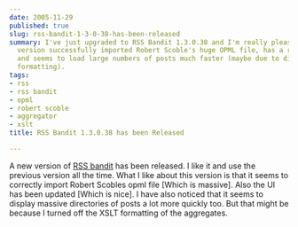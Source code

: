 ```yaml
---
date: 2005-11-29
published: true
slug: rss-bandit-1-3-0-38-has-been-released
summary: I've just upgraded to RSS Bandit 1.3.0.38 and I'm really pleased with it.  This
  version successfully imported Robert Scoble's huge OPML file, has a refreshed UI,
  and seems to load large numbers of posts much faster (maybe due to disabling XSLT
  formatting).
tags:
- rss
- rss bandit
- opml
- robert scoble
- aggregator
- xslt
title: RSS Bandit 1.3.0.38 has been Released

---
```

A new version of <a href="http://www.rssbandit.org">RSS bandit</a> has been released.  I like it and use the previous version all the time.  What I like about this version is that it seems to correctly import Robert Scobles opml file [Which is massive].  Also the UI has been updated [Which is nice].  I have also noticed that it seems to display massive directories of posts a lot more quickly too.  But that might be because I turned off the XSLT formatting of the aggregates.<p />

